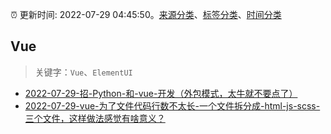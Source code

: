 :alarm_clock: 更新时间: 2022-07-29 04:45:50。[来源分类](../README.md)、[标签分类](../TAGS.md)、[时间分类](../TIMELINE.md)

## Vue


> 关键字：`Vue`、`ElementUI`



- [2022-07-29-招-Python-和-vue-开发（外包模式，太牛就不要点了）](https://www.v2ex.com/t/869441) 
- [2022-07-29-vue-为了文件代码行数不太长-一个文件拆分成-html-js-scss-三个文件，这样做法感觉有啥意义？](https://www.v2ex.com/t/869422) 
